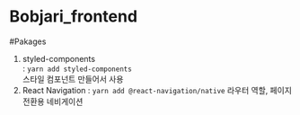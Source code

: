 # Bobjari_frontend

#Pakages

1. styled-components  
   : `yarn add styled-components`  
   스타일 컴포넌트 만들어서 사용
2. React Navigation
   : `yarn add @react-navigation/native`
   라우터 역할, 페이지 전환용 네비게이션
